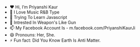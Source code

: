 - ❤️ Hi, I’m Priyanshi Kaur
- 🎵 I Love Music R&B Type
- 🚀 Trying To Learn Javascript
- 🔫 Intrested In Weapon's Like Gun 
- 📫 My Facebook Account Is - m.facebook.com/PriyanshiKaurJi
- 😄 Pronouns: Her, She.
- ⚡ Fun fact: Did You Know Earth Is Anti Matter.

<!---
ItzPriyanshi/ItzPriyanshi is a ✨ special ✨ repository because its `README.md` (this file) appears on your GitHub profile.
You can click the Preview link to take a look at your changes.
--->
